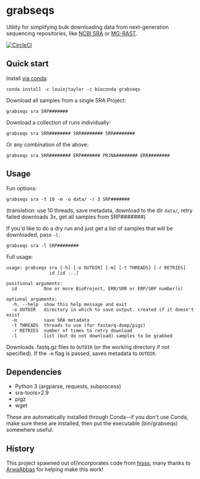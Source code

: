 # grabseqs

Utility for simplifying bulk downloading data from next-generation sequencing repositories, like [NCBI SRA](https://www.ncbi.nlm.nih.gov/sra/) or [MG-RAST](http://www.mg-rast.org/).

[![CircleCI](https://circleci.com/gh/louiejtaylor/grabseqs.svg?style=shield)](https://circleci.com/gh/louiejtaylor/grabseqs)

## Quick start

Install [via conda](https://anaconda.org/louiejtaylor/grabseqs):

    conda install -c louiejtaylor -c bioconda grabseqs

Download all samples from a single SRA Project:

    grabseqs sra SRP#######
    
Download a collection of runs individually:

    grabseqs sra SRR######## SRR######## SRR########
    
Or any combination of the above:

    grabseqs sra SRR######## ERP####### PRJNA######## ERR########

## Usage

Fun options:

    grabseqs sra -t 10 -m -o data/ -r 3 SRP#######

(translation: use 10 threads, save metadata, download to the dir `data/`, retry failed downloads 3x, get all samples from SRP#######)
    
If you'd like to do a dry run and just get a list of samples that will be downloaded, pass `-l`:
    
    grabseqs sra -l SRP########


Full usage:

    usage: grabseqs sra [-h] [-o OUTDIR] [-m] [-t THREADS] [-r RETRIES]
                    id [id ...]

    positional arguments:
      id          One or more BioProject, ERR/SRR or ERP/SRP number(s)

    optional arguments:
      -h, --help  show this help message and exit
      -o OUTDIR   directory in which to save output. created if it doesn't exist
      -m          save SRA metadata
      -t THREADS  threads to use (for fasterq-dump/pigz)
      -r RETRIES  number of times to retry download
      -l          list (but do not download) samples to be grabbed
      
Downloads .fastq.gz files to `OUTDIR` (or the working directory if not specified). If the `-m` flag is passed, saves metadata to `OUTDIR`.

## Dependencies
  
   - Python 3 (argparse, requests, subprocess)
   - sra-tools>2.9
   - pigz
   - wget

These are automatically installed through Conda--if you don't use Conda, make sure these are installed, then put the executable (bin/grabseqs) somewhere useful.

## History

This project spawned out of/incorporates code from [hisss](https://github.com/louiejtaylor/hisss); many thanks to [ArwaAbbas](https://github.com/ArwaAbbas) for helping make this work!
